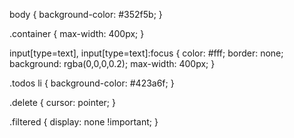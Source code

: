 body {
  background-color: #352f5b;
}

.container {
    max-width: 400px;
}

input[type=text],
input[type=text]:focus {
    color: #fff;
    border: none;
    background: rgba(0,0,0,0.2);
    max-width: 400px;
}

.todos li {
    background-color: #423a6f;
}

.delete {
    cursor: pointer;
}

.filtered {
    display: none !important;
}
